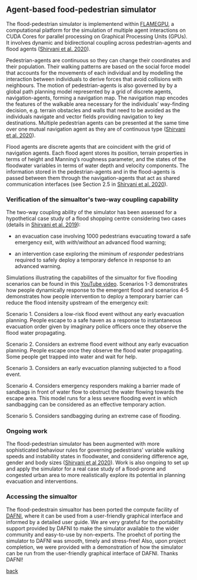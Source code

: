 ## Agent-based food-pedestrian simulator 

The flood-pedestrian simulator is implementend within [FLAMEGPU](http://www.flamegpu.com), a computational platform for the simulation of multiple agent interactions on CUDA Cores for parallel processing on Graphical Processing Units (GPUs). It involves dynamic and bidirectional coupling across pedestrian-agents and flood agents ([Shirvani et al. 2020](https://arxiv.org/abs/1908.05232)). 

Pedestrian-agents are continuous so they can change their coordinates and their population. Their walking patterns are based on the social force model that accounts for the movements of each individual and by modelling the interaction between individuals to derive forces that avoid collisions with neighbours. The motion of pedestrian-agents is also governed by by a global path planning model represented by a grid of discrete agents, navigation-agents, forming a navigation map. The navigation map encodes the features of the walkable area necessary for the individuals’ way-finding decision, e.g. terrain obstacles and walls that need to be avoided as the individuals navigate and vector fields providing navigation to key destinations. Multiple pedestrian agents can be presented at the same time over one mutual navigation agent as they are of continuous type ([Shirvani et al. 2020](https://arxiv.org/abs/1908.05232)). 

Flood agents are discrete agents that are coincident with the grid of navigation agents. Each flood agent stores its position, terrain properties in terms of height and Manning’s roughness parameter, and the states of the floodwater variables in terms of water depth and velocity components. The information stored in the pedestrian-agents and in the flood-agents is passed between them through the navigation-agents that act as shared communication interfaces (see Section 2.5 in [Shirvani et al. 2020](https://arxiv.org/abs/1908.05232)).


### Verification of the simualtor's two-way coupling capability
The two-way coupling ability of the simulator has been assessed for a hypothetical case study of a flood shopping centre considering two cases (details in [Shirvani et al. 2019](https://arxiv.org/abs/1908.05232)): 

* an evacuation case involving 1000 pedestrians evacuating toward a safe emergency exit, with _with_/_without_ an advanced flood warning; 

* an intervention case exploring the miminum of _responder_ pedestrians required to safely deploy a temporary defence in response to an advanced warning. 

Simulations illustrating the capabilites of the simualtor for five flooding scenarios can be found in this [YouTube video](https://www.youtube.com/watch?v=NCToADh39dQ). Scenarios 1-3 demonstrates how people dynamically response to the emergent flood and scenarios 4-5 demonstrates how people intervention to deploy a temporary barrier can reduce the flood intensity upstream of the emergency exit: 

Scenario 1. Considers a low-risk flood event without any early evacuation planning. People escape to a safe haven as a response to instantaneous evacuation order given by imaginary police officers once they observe the flood water propagating.

Scenario 2. Considers an extreme flood event without any early evacuation planning. People escape once they observe the flood water propagating. Some people get trapped into water and wait for help.

Scenario 3. Considers an early evacuation planning subjected to a flood event. 

Scenario 4. Considers emergency responders making a barrier made of sandbags in front of water flow to obstruct the water flowing towards the escape area. This model runs for a less severe flooding event in which sandbagging can be considered as an effective temporary action. 

Scenario 5. Considers sandbagging during an extreme case of flooding. 


### Ongoing work
The flood-pedestrian simulator has been augmented with more sophisticated behaviour rules for governing pedestrians' variable walking speeds and instability states in floodwater, and considering difference age, gender and body sizes ([Shirvani et al 2020](https://iwaponline.com/jh/article-abstract/22/5/1078/75432/Agent-based-modelling-of-pedestrian-responses?redirectedFrom=fulltext)). Work is also ongoing to set up and apply the simulator for a real case study of a flood-prone and congested urban area to more realistically explore its potential in planning evacuation and interventions.  


### Accessing the simualtor
The flood-pedestrain simualtor has been ported the compute facility of [DAFNI](https://dafni.ac.uk/project/flood-people-simulator/), where it can be used from a user-friendly graphical interface and informed by a detailed user guide. We are very grateful for the portability support provided by DAFNI to make the simulator available to the wider community and easy-to-use by non-experts. The proehct of porting the simulator to DAFNI was smooth, timely and stress-free! Also, upon project completion, we were provided with a demonstration of how the simulator can be run from the user-friendly graphical interface of DAFNI. Thanks DAFNI! 


[back](./)
